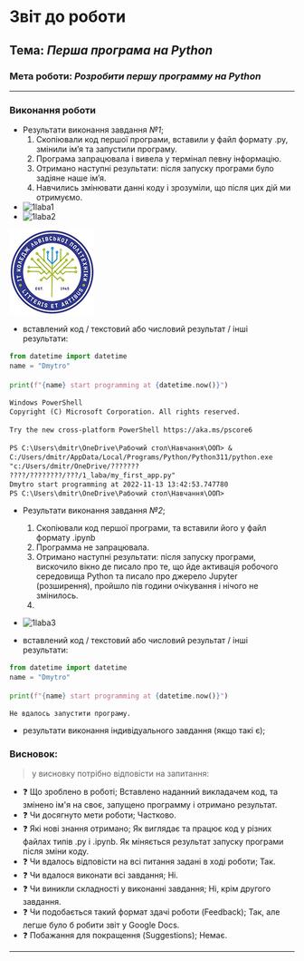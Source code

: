 # Звіт до роботи
## Тема: _Перша програма на Python_
### Мета роботи: _Розробити першу программу на Python_
---
### Виконання роботи
- Результати виконання завдання *№1*;
    1. Скопіювали код першої програми, вставили у файл формату .py, змінили ім’я та запустили програму.
    1. Програма запрацювала і вивела у термінал певну інформацію.
    1. Отримано наступні результати: після запуску програми було задіяне наше ім’я.
    1. Навчились змінювати данні коду і зрозуміли, що після цих дій ми отримуємо.
- ![1laba1](image_2022-11-13_13-02-04.png)
- ![1laba2](image_2022-11-13_12-57-23.png) 

![alt text](https://github.com/BobasB/it_college/raw/main/reports/pictures/logo-lit.jpg "ІТ Коледж")

- вставлений код / текстовий або числовий результат / інші результати:
```python
from datetime import datetime
name = "Dmytro"

print(f"{name} start programming at {datetime.now()}")
```
```text
Windows PowerShell
Copyright (C) Microsoft Corporation. All rights reserved.

Try the new cross-platform PowerShell https://aka.ms/pscore6

PS C:\Users\dmitr\OneDrive\Рабочий стол\Навчання\ООП> & C:/Users/dmitr/AppData/Local/Programs/Python/Python311/python.exe "c:/Users/dmitr/OneDrive/??????? ????/????????/???/1_laba/my_first_app.py"
Dmytro start programming at 2022-11-13 13:42:53.747780
PS C:\Users\dmitr\OneDrive\Рабочий стол\Навчання\ООП> 
```

- Результати виконання завдання *№2*;
    1. Скопіювали код першої програми, та вставили його у файл формату .ipynb
    1. Программа не запрацювала.
    1. Отримано наступні результати: після запуску програми, вискочило вікно де писало про те, що йде активація робочого середовища Python та писало про джерело Jupyter (розширення), пройшло пів години очікування і нічого не змінилось.
    1. 
- ![1laba3]()

- вставлений код / текстовий або числовий результат / інші результати:
```python
from datetime import datetime
name = "Dmytro"

print(f"{name} start programming at {datetime.now()}")
```
```text
Не вдалось запустити програму.
```

- результати виконання індивідуального завдання (якщо такі є);

### Висновок: 
> у висновку потрібно відповісти на запитання:
- :question: Що зроблено в роботі;
Вставлено наданний викладачем код, та змінено ім'я на своє, запущено программу і отримано результат.
- :question: Чи досягнуто мети роботи;
Частково.
- :question: Які нові знання отримано;
Як виглядає та працює код у різних файлах типів .py і .ipynb. Як міняється результат запуску програми після зміни коду.
- :question: Чи вдалось відповісти на всі питання задані в ході роботи;
Так.
- :question: Чи вдалося виконати всі завдання;
Ні.
- :question: Чи виникли складності у виконанні завдання;
Ні, крім другого завдання.
- :question: Чи подобається такий формат здачі роботи (Feedback);
Так, але легше було б робити звіт у Google Docs.
- :question: Побажання для покращення (Suggestions);
Немає.
---
